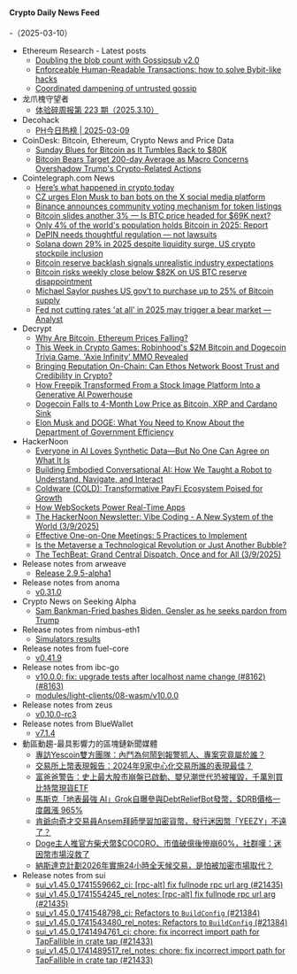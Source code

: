 #### Crypto Daily News Feed
-（2025-03-10）

- Ethereum Research - Latest posts
  - [Doubling the blob count with Gossipsub v2.0](https://ethresear.ch/t/doubling-the-blob-count-with-gossipsub-v2-0/21893#post_5)
  - [Enforceable Human-Readable Transactions: how to solve Bybit-like hacks](https://ethresear.ch/t/enforceable-human-readable-transactions-how-to-solve-bybit-like-hacks/21836?page=2#post_23)
  - [Coordinated dampening of untrusted gossip](https://ethresear.ch/t/coordinated-dampening-of-untrusted-gossip/21901#post_2)
- 龙爪槐守望者
  - [体验碎周报第 223 期（2025.3.10）](https://www.ftium4.com/ux-weekly-223.html)
- Decohack
  - [PH今日热榜 | 2025-03-09](https://decohack.com/producthunt-daily-2025-03-09/)
- CoinDesk: Bitcoin, Ethereum, Crypto News and Price Data
  - [Sunday Blues for Bitcoin as It Tumbles Back to $80K](https://www.coindesk.com/markets/2025/03/09/sunday-blues-for-bitcoin-as-it-tumbles-below-usd80k)
  - [Bitcoin Bears Target 200-day Average as Macro Concerns Overshadow Trump's Crypto-Related Actions](https://www.coindesk.com/markets/2025/03/09/bitcoin-bears-target-200-day-average-as-macro-concerns-overshadow-trump-s-crypto-related-actions)
- Cointelegraph.com News
  - [Here’s what happened in crypto today](https://cointelegraph.com/news/what-happened-in-crypto-today?utm_source=rss_feed&utm_medium=rss%3Ft%3D1741570204656&utm_campaign=rss_partner_inbound)
  - [CZ urges Elon Musk to ban bots on the X social media platform](https://cointelegraph.com/news/cz-urges-elon-musk-ban-bots-x?utm_source=rss_feed&utm_medium=rss%3Ft%3D1741570204656&utm_campaign=rss_partner_inbound)
  - [Binance announces community voting mechanism for token listings](https://cointelegraph.com/news/binance-community-voting-mechanism-token-listings?utm_source=rss_feed&utm_medium=rss%3Ft%3D1741570204656&utm_campaign=rss_partner_inbound)
  - [Bitcoin slides another 3% — Is BTC price headed for $69K next?](https://cointelegraph.com/news/bitcoin-slides-3-btc-price-69k-next?utm_source=rss_feed&utm_medium=rss%3Ft%3D1741570204656&utm_campaign=rss_partner_inbound)
  - [Only 4% of the world&#039;s population holds Bitcoin in 2025: Report](https://cointelegraph.com/news/only-4-world-population-holds-bitcoin-2025?utm_source=rss_feed&utm_medium=rss%3Ft%3D1741570204656&utm_campaign=rss_partner_inbound)
  - [DePIN needs thoughtful regulation — not lawsuits](https://cointelegraph.com/news/de-pin-needs-thoughtful-regulation?utm_source=rss_feed&utm_medium=rss%3Ft%3D1741570204656&utm_campaign=rss_partner_inbound)
  - [Solana down 29% in 2025 despite liquidity surge, US crypto stockpile inclusion](https://cointelegraph.com/news/solana-price-down-29-2025-liquidity-surge-us-crypto-stockpile?utm_source=rss_feed&utm_medium=rss%3Ft%3D1741570204656&utm_campaign=rss_partner_inbound)
  - [Bitcoin reserve backlash signals unrealistic industry expectations](https://cointelegraph.com/news/us-bitcoin-reserve-disappoints-investors-trump-crypto-summit?utm_source=rss_feed&utm_medium=rss%3Ft%3D1741570204656&utm_campaign=rss_partner_inbound)
  - [Bitcoin risks weekly close below $82K on US BTC reserve disappointment](https://cointelegraph.com/news/bitcoin-risks-close-below-82k-btc-reserve-disappointment?utm_source=rss_feed&utm_medium=rss%3Ft%3D1741570204656&utm_campaign=rss_partner_inbound)
  - [Michael Saylor pushes US gov’t to purchase up to 25% of Bitcoin supply](https://cointelegraph.com/news/strategy-michael-saylor-bitcoin-purchase-us-government-donald-trump?utm_source=rss_feed&utm_medium=rss%3Ft%3D1741570204656&utm_campaign=rss_partner_inbound)
  - [Fed not cutting rates &#039;at all&#039; in 2025 may trigger a bear market — Analyst](https://cointelegraph.com/news/federal-reserve-rate-cuts-delay-may-trigger-bear-market-analyst?utm_source=rss_feed&utm_medium=rss%3Ft%3D1741570204656&utm_campaign=rss_partner_inbound)
- Decrypt
  - [Why Are Bitcoin, Ethereum Prices Falling?](https://decrypt.co/309273/why-are-bitcoin-ethereum-prices-falling)
  - [This Week in Crypto Games: Robinhood's $2M Bitcoin and Dogecoin Trivia Game, 'Axie Infinity' MMO Revealed](https://decrypt.co/309053/this-week-crypto-games-robinhood-trivia-axie-infinity-mmo)
  - [Bringing Reputation On-Chain: Can Ethos Network Boost Trust and Credibility in Crypto?](https://decrypt.co/309231/ethos-network-on-chain-reputation-trust)
  - [How Freepik Transformed From a Stock Image Platform Into a Generative AI Powerhouse](https://decrypt.co/309153/freepik-transformed-generative-ai-powerhouse)
  - [Dogecoin Falls to 4-Month Low Price as Bitcoin, XRP and Cardano Sink](https://decrypt.co/309229/dogecoin-4-month-low-bitcoin-xrp-cardano)
  - [Elon Musk and DOGE: What You Need to Know About the Department of Government Efficiency](https://decrypt.co/291957/elon-musk-and-doge-what-you-need-to-know-about-the-department-of-government-efficiency)
- HackerNoon
  - [Everyone in AI Loves Synthetic Data—But No One Can Agree on What It Is](https://hackernoon.com/everyone-in-ai-loves-synthetic-databut-no-one-can-agree-on-what-it-is?source=rss)
  - [Building Embodied Conversational AI: How We Taught a Robot to Understand, Navigate, and Interact](https://hackernoon.com/building-embodied-conversational-ai-how-we-taught-a-robot-to-understand-navigate-and-interact?source=rss)
  - [Coldware (COLD): Transformative PayFi Ecosystem Poised for Growth](https://hackernoon.com/coldware-cold-transformative-payfi-ecosystem-poised-for-growth?source=rss)
  - [How WebSockets Power Real-Time Apps](https://hackernoon.com/how-websockets-power-real-time-apps?source=rss)
  - [The HackerNoon Newsletter: Vibe Coding - A New System of the World (3/9/2025)](https://hackernoon.com/3-9-2025-newsletter?source=rss)
  - [Effective One-on-One Meetings: 5 Practices to Implement](https://hackernoon.com/effective-one-on-one-meetings-5-practices-to-implement?source=rss)
  - [Is the Metaverse a Technological Revolution or Just Another Bubble?](https://hackernoon.com/is-the-metaverse-a-technological-revolution-or-just-another-bubble?source=rss)
  - [The TechBeat: Grand Central Dispatch, Once and for All  (3/9/2025)](https://hackernoon.com/3-9-2025-techbeat?source=rss)
- Release notes from arweave
  - [Release 2.9.5-alpha1](https://github.com/ArweaveTeam/arweave/releases/tag/N.2.9.5-alpha1)
- Release notes from anoma
  - [v0.31.0](https://github.com/anoma/anoma/releases/tag/v0.31.0)
- Crypto News on Seeking Alpha
  - [Sam Bankman-Fried bashes Biden, Gensler as he seeks pardon from Trump](https://seekingalpha.com/news/4418753-samuel-bankman-fried-bashes-biden-gensler-as-he-seeks-pardon-from-trump?utm_source=feed_news_crypto&utm_medium=referral&feed_item_type=news)
- Release notes from nimbus-eth1
  - [Simulators results](https://github.com/status-im/nimbus-eth1/releases/tag/sim-stat)
- Release notes from fuel-core
  - [v0.41.9](https://github.com/FuelLabs/fuel-core/releases/tag/v0.41.9)
- Release notes from ibc-go
  - [v10.0.0: fix: upgrade tests after localhost name change (#8162) (#8163)](https://github.com/cosmos/ibc-go/releases/tag/v10.0.0)
  - [modules/light-clients/08-wasm/v10.0.0](https://github.com/cosmos/ibc-go/releases/tag/modules%2Flight-clients%2F08-wasm%2Fv10.0.0)
- Release notes from zeus
  - [v0.10.0-rc3](https://github.com/ZeusLN/zeus/releases/tag/v0.10.0-rc3)
- Release notes from BlueWallet
  - [v7.1.4](https://github.com/BlueWallet/BlueWallet/releases/tag/v7.1.4)
- 動區動趨-最具影響力的區塊鏈新聞媒體
  - [專訪Yescoin雙方團隊：內鬥為何鬧到報警抓人、專案究竟屬於誰？](https://www.blocktempo.com/exclusive-interview-with-both-teams-from-yescoin/)
  - [交易所上幣表現報告：2024年9家中心化交易所誰的表現最佳？](https://www.blocktempo.com/which-centralized-exchange-performed-the-best-in-2024-among-the-nine-major-ones/)
  - [富爸爸警告：史上最大股市崩盤已啟動、嬰兒潮世代恐被摧毀，千萬別買比特幣現貨ETF](https://www.blocktempo.com/robert-kiyosaki-said-the-biggest-stock-market-crash-in-history-has-begun-threatening-the-baby-boomer-generation/)
  - [馬斯克「地表最強 AI」Grok自曝參與DebtReliefBot發幣，$DRB價格一度飆漲 965%](https://www.blocktempo.com/grok-revealed-its-involvement-in-issuing-debtreliefbot/)
  - [肯爺向奇才交易員Ansem拜師學習加密貨幣，發行迷因幣「YEEZY」不遠了？](https://www.blocktempo.com/ye-apprentices-under-genius-trader-ansem-to-learn-about-crypto/)
  - [Doge主人推官方柴犬幣$COCORO、市值破億後慘崩60%，社群嘆：迷因幣市場沒救了](https://www.blocktempo.com/doges-owner-launches-cocoro-drops-60-after-hitting-100m-market-cap/)
  - [納斯達克計劃2026年實施24小時全天候交易，是怕被加密市場取代？](https://www.blocktempo.com/nasdaq-plans-to-implement-24-hour-round-the-clock-trading-in-2026/)
- Release notes from sui
  - [sui_v1.45.0_1741559662_ci: [rpc-alt] fix fullnode rpc url arg (#21435)](https://github.com/MystenLabs/sui/releases/tag/sui_v1.45.0_1741559662_ci)
  - [sui_v1.45.0_1741554245_rel_notes: [rpc-alt] fix fullnode rpc url arg (#21435)](https://github.com/MystenLabs/sui/releases/tag/sui_v1.45.0_1741554245_rel_notes)
  - [sui_v1.45.0_1741548798_ci: Refactors to `BuildConfig` (#21384)](https://github.com/MystenLabs/sui/releases/tag/sui_v1.45.0_1741548798_ci)
  - [sui_v1.45.0_1741543480_rel_notes: Refactors to `BuildConfig` (#21384)](https://github.com/MystenLabs/sui/releases/tag/sui_v1.45.0_1741543480_rel_notes)
  - [sui_v1.45.0_1741494761_ci: chore: fix incorrect import path for TapFallible in crate tap (#21433)](https://github.com/MystenLabs/sui/releases/tag/sui_v1.45.0_1741494761_ci)
  - [sui_v1.45.0_1741489517_rel_notes: chore: fix incorrect import path for TapFallible in crate tap (#21433)](https://github.com/MystenLabs/sui/releases/tag/sui_v1.45.0_1741489517_rel_notes)
